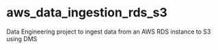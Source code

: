 # aws_data_ingestion_rds_s3
Data Engineering project to ingest data from an AWS RDS instance to S3 using DMS
